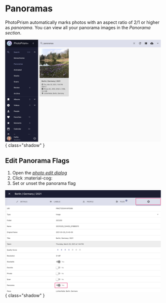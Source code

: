 # Panoramas #
PhotoPrism automatically marks photos with an aspect ratio of 2/1 or higher as *panorama*.
You can view all your panorama images in the *Panorama section*.

![Screenshot](img/panorama-1-light.jpg){ class="shadow" }

## Edit Panorama Flags ##

 1. Open the [*photo edit dialog*](edit.md)
 2. Click :material-cog:
 3. Set or unset the panorama flag

![Screenshot](img/panorama-2-light.jpg){ class="shadow" }